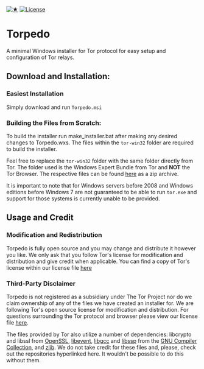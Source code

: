 [![★](https://img.shields.io/github/stars/sammygrey/Torpedo?label=❤)](https://github.com/sammygrey/Torpedo/stargazers)
[![License](https://img.shields.io/github/license/sammygrey/Torpedo.svg)](./LICENSE)

# Torpedo

A minimal Windows installer for Tor protocol for easy setup and configuration of Tor relays.

## Download and Installation:

### Easiest Installation

Simply download and run `Torpedo.msi`

### Building the Files from Scratch:

To build the installer run make_installer.bat after making any desired changes to Torpedo.wxs. The files within the `tor-win32` folder are required to build the installer.

Feel free to replace the `tor-win32` folder with the same folder directly from Tor. The folder used is the Windows Expert Bundle from Tor and **NOT** the Tor Browser. The respective files can be found [here](https://www.torproject.org/download/tor/) as a zip archive.

It is important to note that for Windows servers before 2008 and Windows editions before Windows 7 are not guaranteed to be able to run `tor.exe` and support for those systems is currently unable to be provided.

## Usage and Credit

### Modification and Redistribution

Torpedo is fully open source and you may change and distribute it however you like. We only ask that you follow Tor's license for modification and distribution and give credit when applicable. You can find a copy of Tor's license within our license file [here](https://github.com/sammygrey/Torpedo/LICENSE)

### Third-Party Disclaimer

Torpedo is not registered as a subsidiary under The Tor Project nor do we claim ownership of any of the files we have created an installer for. We are following Tor's open source license for modification and distribution. For questions surrounding the Tor protocol and browser please view our license file [here](https://github.com/sammygrey/Torpedo/blob/main/LICENSE).

The files provided by Tor also utilize a number of dependencies: libcrypto and libssl from [OpenSSL](https://github.com/openssl/openssl), [libevent](https://github.com/libevent/libevent), [libgcc](https://github.com/gcc-mirror/gcc/tree/master/libgcc) and [libssp](https://github.com/gcc-mirror/gcc/tree/master/libssp) from the [GNU Compiler Collection](https://github.com/gcc-mirror/gcc), and [zlib](https://github.com/madler/zlib). We do not take credit for these files and, please, check out the repositories hyperlinked here. It wouldn't be possible to do this without them.
